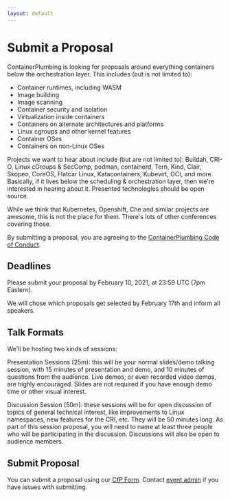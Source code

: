 ```yaml
---
layout: default
---
```


# Submit a Proposal

ContainerPlumbing is looking for proposals around everything containers below the orchestration layer.  This includes (but is not limited to):

* Container runtimes, including WASM
* Image building
* Image scanning
* Container security and isolation
* Virtualization inside containers
* Containers on alternate architectures and platforms
* Linux cgroups and other kernel features
* Container OSes
* Containers on non-Linux OSes

Projects we want to hear about include (but are not limited to): Buildah, CRI-O, Linux cGroups & SecComp, podman, containerd, Tern, Kind, Clair, Skopeo, CoreOS, Flatcar Linux, Katacontainers, Kubevirt, OCI, and more.  Basically, if it lives below the scheduling & orchestration layer, then we're interested in hearing about it. Presented technologies should be open source.

While we think that Kubernetes, Openshift, Che and similar projects are awesome, this is not the place for them.  There's lots of other conferences covering those.

By submitting a proposal, you are agreeing to the [ContainerPlumbing Code of Conduct](/conduct).

## Deadlines

Please submit your proposal by February 10, 2021, at 23:59 UTC (7pm Eastern).

We will chose which proposals get selected by February 17th and inform all speakers.

## Talk Formats

We'll be hosting two kinds of sessions:

Presentation Sessions (25m): this will be your normal slides/demo talking session, with 15 minutes of presentation and demo, and 10 minutes of questions from the audience.  Live demos, or even recorded video demos, are highly encouraged.  Slides are not required if you have enough demo time or other visual interest.

Discussion Session (50m): these sessions will be for open discussion of topics of general technical interest, like improvements to Linux namespaces, new features for the CRI, etc.  They will be 50 minutes long.  As part of this session proposal, you will need to name at least three people who will be participating in the discussion.  Discussions will also be open to audience members.

## Submit Proposal

You can submit a proposal using our [CfP Form](https://forms.gle/WvezB2FDWpXGAV4y9).  Contact [event admin](mailto:jberkus@redhat.com) if you have issues with submitting.
